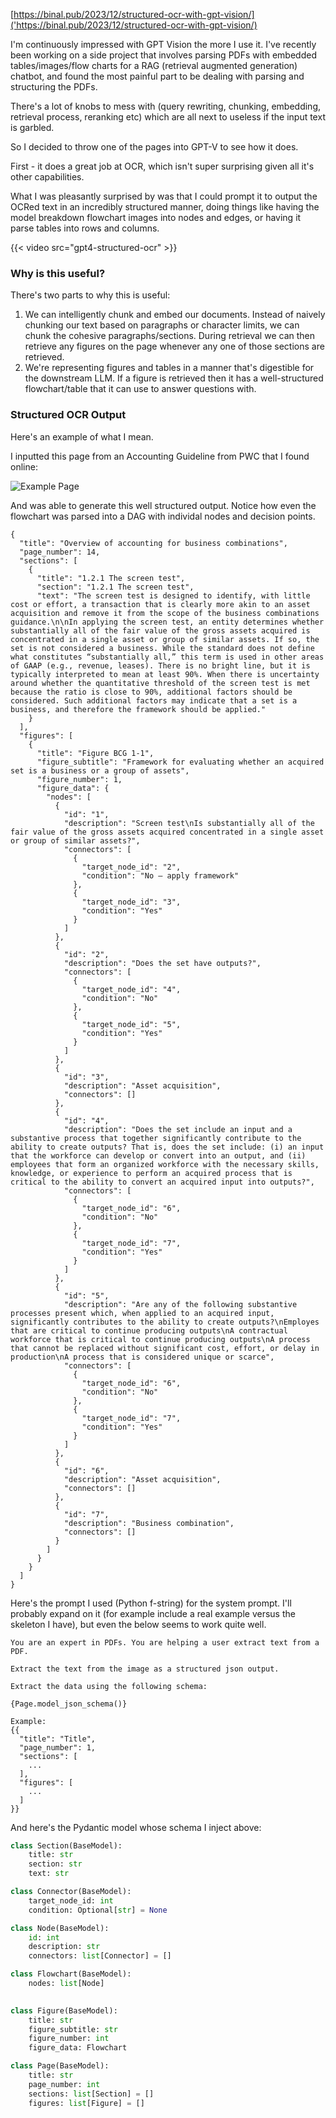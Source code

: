 [https://binal.pub/2023/12/structured-ocr-with-gpt-vision/]('https://binal.pub/2023/12/structured-ocr-with-gpt-vision/)

I'm continuously impressed with GPT Vision the more I use it. I've recently been working on a side project that involves parsing PDFs with embedded tables/images/flow charts for a RAG (retrieval augmented generation) chatbot, and found the most painful part to be dealing with parsing and structuring the PDFs.

There's a lot of knobs to mess with (query rewriting, chunking, embedding, retrieval process, reranking etc) which are all next to useless if the input text is garbled.

So I decided to throw one of the pages into GPT-V to see how it does.

First - it does a great job at OCR, which isn't super surprising given all it's other capabilities.

What I was pleasantly surprised by was that I could prompt it to output the OCRed text in an incredibly structured manner, doing things like having the model breakdown flowchart images into nodes and edges, or having it parse tables into rows and columns.

{{< video src="gpt4-structured-ocr" >}}

### Why is this useful?

There's two parts to why this is useful:

1. We can intelligently chunk and embed our documents. Instead of naively chunking our text based on paragraphs or character limits, we can chunk the cohesive paragraphs/sections. During retrieval we can then retrieve any figures on the page whenever any one of those sections are retrieved.
2. We're representing figures and tables in a manner that's digestible for the downstream LLM. If a figure is retrieved then it has a well-structured flowchart/table that it can use to answer questions with.

### Structured OCR Output

Here's an example of what I mean.

I inputted this page from an Accounting Guideline from PWC that I found online:

![Example Page](gpt4v-ocr.png)

And was able to generate this well structured output. Notice how even the flowchart was parsed into a DAG with individal nodes and decision points.

```
{
  "title": "Overview of accounting for business combinations",
  "page_number": 14,
  "sections": [
    {
      "title": "1.2.1 The screen test",
      "section": "1.2.1 The screen test",
      "text": "The screen test is designed to identify, with little cost or effort, a transaction that is clearly more akin to an asset acquisition and remove it from the scope of the business combinations guidance.\n\nIn applying the screen test, an entity determines whether substantially all of the fair value of the gross assets acquired is concentrated in a single asset or group of similar assets. If so, the set is not considered a business. While the standard does not define what constitutes “substantially all,” this term is used in other areas of GAAP (e.g., revenue, leases). There is no bright line, but it is typically interpreted to mean at least 90%. When there is uncertainty around whether the quantitative threshold of the screen test is met because the ratio is close to 90%, additional factors should be considered. Such additional factors may indicate that a set is a business, and therefore the framework should be applied."
    }
  ],
  "figures": [
    {
      "title": "Figure BCG 1-1",
      "figure_subtitle": "Framework for evaluating whether an acquired set is a business or a group of assets",
      "figure_number": 1,
      "figure_data": {
        "nodes": [
          {
            "id": "1",
            "description": "Screen test\nIs substantially all of the fair value of the gross assets acquired concentrated in a single asset or group of similar assets?",
            "connectors": [
              {
                "target_node_id": "2",
                "condition": "No – apply framework"
              },
              {
                "target_node_id": "3",
                "condition": "Yes"
              }
            ]
          },
          {
            "id": "2",
            "description": "Does the set have outputs?",
            "connectors": [
              {
                "target_node_id": "4",
                "condition": "No"
              },
              {
                "target_node_id": "5",
                "condition": "Yes"
              }
            ]
          },
          {
            "id": "3",
            "description": "Asset acquisition",
            "connectors": []
          },
          {
            "id": "4",
            "description": "Does the set include an input and a substantive process that together significantly contribute to the ability to create outputs? That is, does the set include: (i) an input that the workforce can develop or convert into an output, and (ii) employees that form an organized workforce with the necessary skills, knowledge, or experience to perform an acquired process that is critical to the ability to convert an acquired input into outputs?",
            "connectors": [
              {
                "target_node_id": "6",
                "condition": "No"
              },
              {
                "target_node_id": "7",
                "condition": "Yes"
              }
            ]
          },
          {
            "id": "5",
            "description": "Are any of the following substantive processes present which, when applied to an acquired input, significantly contributes to the ability to create outputs?\nEmployes that are critical to continue producing outputs\nA contractual workforce that is critical to continue producing outputs\nA process that cannot be replaced without significant cost, effort, or delay in production\nA process that is considered unique or scarce",
            "connectors": [
              {
                "target_node_id": "6",
                "condition": "No"
              },
              {
                "target_node_id": "7",
                "condition": "Yes"
              }
            ]
          },
          {
            "id": "6",
            "description": "Asset acquisition",
            "connectors": []
          },
          {
            "id": "7",
            "description": "Business combination",
            "connectors": []
          }
        ]
      }
    }
  ]
}
```

Here's the prompt I used (Python f-string) for the system prompt. I'll probably expand on it (for example include a real example versus the skeleton I have), but even the below seems to work quite well.

```text
You are an expert in PDFs. You are helping a user extract text from a PDF.

Extract the text from the image as a structured json output.

Extract the data using the following schema:

{Page.model_json_schema()}

Example:
{{
  "title": "Title",
  "page_number": 1,
  "sections": [
    ...
  ],
  "figures": [
    ...
  ]
}}
```

And here's the Pydantic model whose schema I inject above:

```python
class Section(BaseModel):
    title: str
    section: str
    text: str

class Connector(BaseModel):
    target_node_id: int
    condition: Optional[str] = None

class Node(BaseModel):
    id: int
    description: str
    connectors: list[Connector] = []

class Flowchart(BaseModel):
    nodes: list[Node]
    

class Figure(BaseModel):
    title: str
    figure_subtitle: str
    figure_number: int
    figure_data: Flowchart

class Page(BaseModel):
    title: str
    page_number: int
    sections: list[Section] = []
    figures: list[Figure] = []
```

